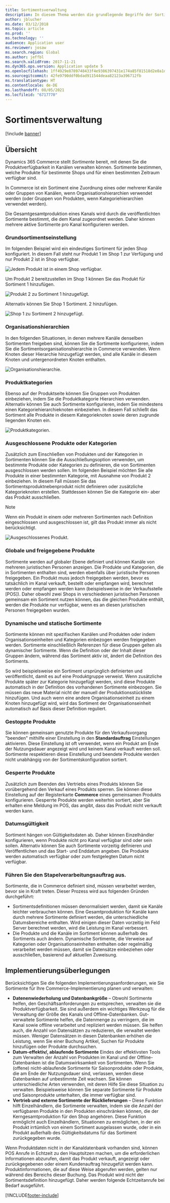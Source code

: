 ```yaml
---
title: Sortimentsverwaltung
description: In diesem Thema werden die grundlegende Begriffe der Sortimentsverwaltung in Dynamics 365 Commerce erläutert und die Implementierungsüberlegungen für Ihr Projekt zur Verfügung gestellt.
author: jblucher
ms.date: 03/12/2018
ms.topic: article
ms.prod: ''
ms.technology: ''
audience: Application user
ms.reviewer: josaw
ms.search.region: Global
ms.author: jeffbl
ms.search.validFrom: 2017-11-21
ms.dyn365.ops.version: Application update 5
ms.openlocfilehash: 1ff4929e8789748433f4e9386397431e174a85f81518d2e0a1d8f9ea68211fa6
ms.sourcegitcommit: 42fe9790ddf0bdad911544deaa82123a396712fb
ms.translationtype: HT
ms.contentlocale: de-DE
ms.lasthandoff: 08/05/2021
ms.locfileid: "6717770"
---
```

# <a name="assortment-management"></a>Sortimentsverwaltung

[!include [banner](../includes/banner.md)]

## <a name="overview"></a>Übersicht

Dynamics 365 Commerce stellt *Sortimente* bereit, mit denen Sie die Produktverfügbarkeit in Kanälen verwalten können. Sortimente bestimmen, welche Produkte für bestimmte Shops und für einen bestimmten Zeitraum verfügbar sind.

In Commerce ist ein Sortiment eine Zuordnung eines oder mehrerer Kanäle oder Gruppen von Kanälen, wenn Organisationshierarchien verwendet werden (oder Gruppen von Produkten, wenn Kategoriehierarchien verwendet werden).

Die Gesamtgesamtproduktion eines Kanals wird durch die veröffentlichten Sortimente bestimmt, die dem Kanal zugeordnet werden. Daher können mehrere aktive Sortimente pro Kanal konfigurieren werden.

### <a name="basic-assortment-setup"></a>Grundsortimentseinstellung

Im folgenden Beispiel wird ein eindeutiges Sortiment für jeden Shop konfiguriert. In diesem Fall steht nur Produkt 1 im Shop 1 zur Verfügung und nur Produkt 2 ist in Shop verfügbar.

![Jedem Produkt ist in einem Shop verfügbar.](./media/Managing-assortments-figure1.png)

Um Produkt 2 bereitzustellen im Shop 1 können Sie das Produkt für Sortiment 1 hinzufügen.

![Produkt 2 zu Sortiment 1 hinzugefügt.](./media/Managing-assortments-figure2.png)

Alternativ können Sie Shop 1 Sortiment. 2 hinzufügen.

![Shop 1 zu Sortiment 2 hinzugefügt.](./media/Managing-assortments-figure3.png)

### <a name="organization-hierarchies"></a>Organisationshierarchien

In den folgenden Situationen, in denen mehrere Kanäle denselben Sortimenten freigeben sind, können Sie die Sortimente konfigurieren, indem Sie die Sortimentsorganisationshierarchie in Commerce verwenden. Wenn Knoten dieser Hierarchie hinzugefügt werden, sind alle Kanäle in diesem Knoten und untergenordneten Knoten enthalten.

![Organisationshierarchie.](./media/Managing-assortments-figure4.png)

### <a name="product-categories"></a>Produktkategorien

Ebenso auf der Produktseite können Sie Gruppen von Produkten einbeziehen, indem Sie die Produktkategorie Hierarchien verwenden. Alternativ können Sie auch Sortimente konfigurieren, indem Sie mindestens einen Kategoriehierarchieknoten einbeziehen. In diesem Fall schließt das Sortiment alle Produkte in diesem Kategorieknoten sowie deren zugrunde liegenden Knoten ein.

![Produktkategorien.](./media/Managing-assortments-figure5.png)

### <a name="excluded-products-or-categories"></a>Ausgeschlossene Produkte oder Kategorien

Zusätzlich zum Einschließen von Produkten und der Kategorien in Sortimenten können Sie die Ausschließungsoption verwenden, um bestimmte Produkte oder Kategorien zu definieren, die von Sortimenten ausgeschlossen werden sollen. Im folgenden Beispiel möchten Sie alle Produkte in einer bestimmten Kategorie, mit Ausnahme von Produkt 2 einbeziehen. In diesem Fall müssen Sie das Sortimentsproduktnebenprodukt nicht definieren oder zusätzliche Kategorieknoten erstellen. Stattdessen können Sie die Kategorie ein- aber das Produkt ausschließen.

> [!NOTE]
> Wenn ein Produkt in einem oder mehreren Sortimenten nach Definition eingeschlossen und ausgeschlossen ist, gilt das Produkt immer als nicht berücksichtigt.

![Ausgeschlossenes Produkt.](./media/Managing-assortments-figure6.png)

### <a name="global-and-released-products"></a>Globale und freigegebene Produkte

Sortimente werden auf globaler Ebene definiert und können Kanäle von mehreren juristischen Personen anzeigen. Die Produkte und Kategorien, die in Sortimenten enthalten sind, werden ebenfalls über juristische Personen freigegeben. Ein Produkt muss jedoch freigegeben werden, bevor es tatsächlich im Kanal verkauft, bestellt oder empfangen wird, berechnet werden oder empfangen werden kann (beispielsweise in der Verkaufsstelle \[POS\]). Daher obwohl zwei Shops in verschiedenen juristischen Personen gemeinsam ein Sortiment nutzen können, das die gleichen Produkte enthält, werden die Produkte nur verfügbar, wenn es an diesen juristischen Personen freigegeben wurden.

### <a name="dynamic-and-static-assortments"></a>Dynamische und statische Sortimente

Sortimente können mit spezifischen Kanälen und Produkten oder indem Organisationseinheiten und Kategorien einbezogen werden freigegeben werden. Sortimente einschließlich Referenzen für diese Gruppen gelten als dynamischer Sortimente. Wenn die Definition oder der Inhalt dieser Gruppen ändern, während das Sortiment aktiv ist, ändert die Definition des Sortiments.

So wird beispielsweise ein Sortiment ursprünglich definierten und veröffentlicht, damit es auf eine Produktgruppe verweist. Wenn zusätzliche Produkte später zur Kategorie hinzugefügt werden, sind diese Produkte automatisch in der Definition des vorhandenen Sortimente einbezogen. Sie müssen das neue Material nicht der manuell der Produktionsstückliste hinzufügen. Und auch wenn eine andere Organisationseinheit zu einem Knoten hinzugefügt wird, wird das Sortiment der Organisationseinheit automatisch auf Basis dieser Definition reguliert.

### <a name="stopped-products"></a>Gestoppte Produkte

Sie können gemeinsam genutzte Produkte für den Verkaufsvorgang "beenden" mithilfe einer Einstellung in den **Standardauftrag** Einstellungen aktivieren. Diese Einstellung ist oft verwendet, wenn ein Produkt am Ende der Nutzungsdauer angezeigt wird und keinem Kanal verkauft werden soll. Sortimente respektieren diese Einstellung und beendete Produkte werden nicht unabhängig von der Sortimentskonfiguration sortiert.

### <a name="blocked-products"></a>Gesperrte Produkte

Zusätzlich zum Beenden des Vertriebs eines Produkts können Sie vorübergehend den Verkauf eines Produkts sperren. Sie können diese Einstellung auf der Registerkarte **Commerce** eines gemeinsamen Produkts konfigurieren. Gesperrte Produkte werden weiterhin sortiert, aber Sie erhalten eine Meldung im POS, das angibt, dass das Produkt nicht verkauft werden kann.

### <a name="date-effectivity"></a>Datumsgültigkeit

Sortiment hängen von Gültigkeitsdaten ab. Daher können Einzelhändler konfigurieren, wenn Produkte nicht pro Kanal verfügbar sind oder sein sollen. Alternativ können Sie auch Sortimente vorzeitig definieren und Veröffentlichen und das Start- und Enddatum angeben. Die Produkte werden automatisch verfügbar oder zum festgelegten Datum nicht verfügbar.

### <a name="process-assortments-batch-job"></a>Führen Sie den Stapelverarbeitungsauftrag aus.

Sortimente, die in Commerce definiert sind, müssen verarbeitet werden, bevor sie in Kraft treten. Dieser Prozess wird aus folgenden Gründen durchgeführt:

- Sortimentsdefinitionen müssen denormalisiert werden, damit sie Kanäle leichter verbrauchen können. Eine Gesamtproduktion für Kanäle kann durch mehrere Sortimente definiert werden, die unterschiedliche Datumsbereiche enthalten. Wird einigen dieser Daten vorzeitig im Feld Server berechnet werden, wird die Leistung im Kanal verbessert.
- Die Produkte und die Kanäle im Sortiment können außerhalb des Sortiments auch ändern. Dynamische Sortimente, die Verweise auf Kategorien oder Organisationseinheiten enthalten oder regelmäßig verarbeitet werden müssen, damit sie Datensätze einbeziehen oder ausschließen, basierend auf aktuellen Zuweisung.

## <a name="implementation-considerations"></a>Implementierungsüberlegungen

Berücksichtigen Sie die folgenden Implementierungsanforderungen, wie Sie Sortimente für Ihre Commerce-Implementierung planen und verwalten:

- **Datenenwiederholung und Datenbankgröße** – Obwohl Sortimente helfen, den Geschäftsanforderungen zu entsprechen, verwalten sie die Produktverfügbarkeit. Sie sind außerdem ein wichtiges Werkzeug für die Verwaltung der Größe des Kanals und Offline-Datenbanken. Gut-verwaltete Sortimente helfen, die Datenmenge zu verringern, die im Kanal sowie offline verarbeitet und repliziert werden müssen. Sie helfen auch, die Anzahl von Datensätzen zu reduzieren, die verwaltet werden müssen. Weniger Datensätzen in diesen Datenbanken erhöhen die Leistung, wenn Sie einer Buchung Artikel, Suchen für Produkte hinzufügen oder Produkte durchsuchen.
- **Datum-effektiv/, ablaufende Sortimente** Eindes der effektivsten Tools zum Verwalten der Anzahl von Produkten im Kanal und der Offline-Datenbanken ist die Datumswirksamkeit von Sortimenten. Wenn Sie (offene) nicht-ablaufende Sortimente für Saisonprodukte oder Produkte, die am Ende der Nutzungsdauer sind, verlassen, werden diese Datenbanken auf unbestimmte Zeit wachsen. Sie können unterschiedliche Arten verwenden, mit deren Hilfe Sie diese Situation zu verwalten. Beispielsweise können Sie separate Sortimente für Produkte und Saisonprodukte unterhalten, die immer verfügbar sind.
- **Vertrieb und externe Sortimente der Rücklieferungen** – Diese Funktion hilft Einzelhändlern, die Sortimente verwalten, indem sie die Anzahl der verfügbaren Produkte in den Produkten einschränken können, die der Kerngesamtproduktion für den Shop angehören. Diese Funktion ermöglicht auch Einzelhändlern, Situationen zu ermöglichen, in der ein Produkt irrtümlich von einem Sortiment ausgelassen wurde, oder in ein Produkt außerhalb des Gültigkeitsdatums für das Sortiment zurückgegeben wurde.

Wenn Produktdaten nicht in der Kanaldatenbank vorhanden sind, können POS Anrufe in Echtzeit zu den Hauptsitzen machen, um die erforderlichen Informationen abzurufen, damit das Produkt verkauft, angezeigt oder zurückgegebenen oder einem Kundenauftrag hinzugefüt werden kann. Produktinformationen, die auf diese Weise abgerufen werden, gelten nur während des Bereichs dieser Buchung. Das Produkt wird nicht der Sortimentsdefinition hinzugefügt. Daher werden folgende Echtzeitanrufe bei Bedarf ausgeführt.


[!INCLUDE[footer-include](../includes/footer-banner.md)]